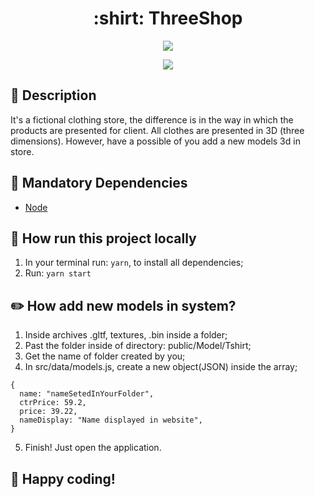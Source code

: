 <h1 align="center">:shirt: ThreeShop</h1>
<p align="center">
  <a href="https://opensource.org/licenses/MIT">
     <img src="https://img.shields.io/badge/License-MIT-yellow.svg" />
  </a>
</p>
<p align="center">
  <img src="https://i.imgur.com/KSJQXIm.mp4" />
</p>
  
## :page_with_curl: Description 
It's a fictional clothing store, the difference is in the way in which the products are presented for client. All clothes are presented in 3D (three dimensions).
However, have a possible of you add a new models 3d in store.

## :eyes: Mandatory Dependencies
- [Node](https://nodejs.org/en/)

## :running: How run this project locally

1. In your terminal run: ```yarn```, to install all dependencies;
2. Run: ```yarn start```

## :pencil2: How add new models in system?

1. Inside archives .gltf, textures, .bin inside a folder;
2. Past the folder inside of directory: public/Model/Tshirt;
3. Get the name of folder created by you;
4. In src/data/models.js, create a new object(JSON) inside the array;
```
{
  name: "nameSetedInYourFolder",
  ctrPrice: 59.2,
  price: 39.22,
  nameDisplay: "Name displayed in website",
}
```
5. Finish! Just open the application.

## :tada: Happy coding!
